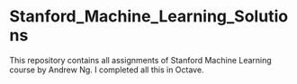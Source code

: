 # Stanford_Machine_Learning_Solutions
This repository contains all assignments of Stanford Machine Learning course by Andrew Ng. I completed all this in Octave.

